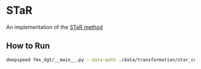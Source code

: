 # STaR

An implementation of the [STaR method](https://arxiv.org/abs/2203.14465)

## How to Run

```bash
deepspeed fms_dgt/__main__.py --data-path ./data/transformation/star_cot/qna.yaml --seed-batch-size 10000000
```
